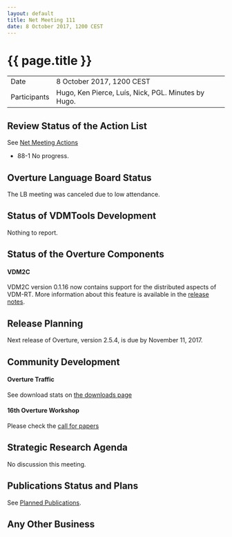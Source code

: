 ```yaml
---
layout: default
title: Net Meeting 111
date: 8 October 2017, 1200 CEST
---
```


<script src="https://code.jquery.com/jquery-1.11.1.min.js">
</script>
<script src="/javascripts/edit.js"></script>
<script>setEditButonNm();</script>

# {{ page.title }}

|||
|---|---|
| Date | 8 October 2017, 1200 CEST  |
| Participants | Hugo, Ken Pierce, Luís, Nick, PGL.  Minutes by Hugo. |


## Review Status of the Action List

See [Net Meeting Actions](https://github.com/overturetool/overturetool.github.io/issues?q=is%3Aopen+is%3Aissue+label%3A%22action+net-meeting%22)

* 88-1 No progress.


## Overture Language Board Status

The LB meeting was canceled due to low attendance.

## Status of VDMTools Development

Nothing to report.


##  Status of the Overture Components

#### VDM2C 

VDM2C version 0.1.16 now contains support for the distributed aspects of VDM-RT. More information about this feature is available in the [release notes](https://github.com/overturetool/vdm2c/releases).


##  Release Planning

Next release of Overture, version 2.5.4, is due by November 11, 2017.

##  Community Development

#### Overture Traffic

See download stats on [the downloads page](http://overturetool.org/download/)

#### 16th Overture Workshop

Please check the [call for papers](http://overturetool.org/workshops/16th-Overture-Workshop.html)

##  Strategic Research Agenda

No discussion this meeting.


##  Publications Status and Plans

See [Planned Publications](http://overturetool.org/publications/PlannedPublications.html).

##  Any Other Business

<div id="edit_page_div"></div>

